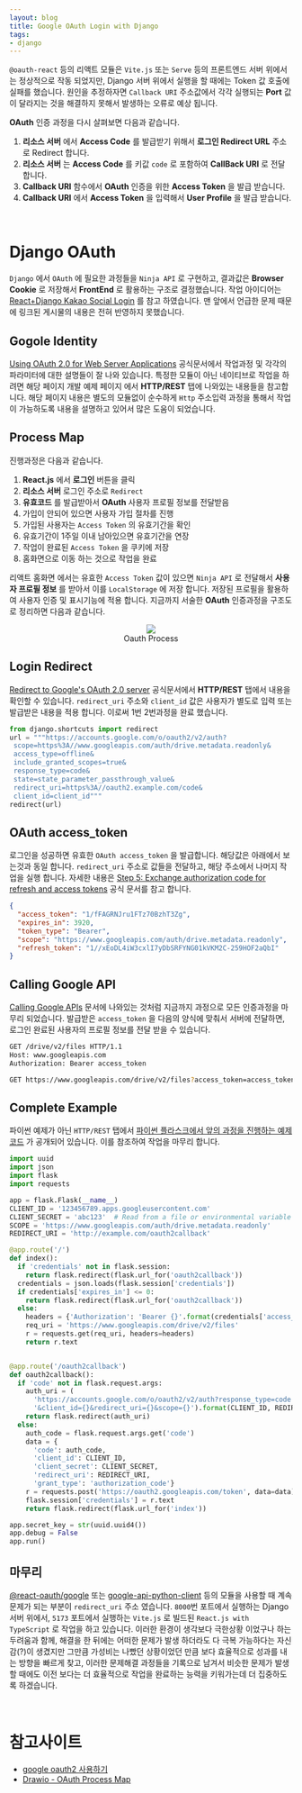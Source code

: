 ```yaml
---
layout: blog
title: Google OAuth Login with Django
tags:
- django
---
```


`@oauth-react` 등의 리액트 모듈은 `Vite.js` 또는 `Serve` 등의 프론트엔드 서버 위에서는 정상적으로 작동 되었지만, Django 서버 위에서 실행을 할 때에는 Token 값 호출에 실패를 했습니다. 원인을 추정하자면 `Callback URI` 주소값에서 각각 실행되는 **Port** 값이 달라지는 것을 해결하지 못해서 발생하는 오류로 예상 됩니다.

**OAuth** 인증 과정을 다시 살펴보면 다음과 같습니다.
1. **리소스 서버** 에서 **Access Code** 를 발급받기 위해서 **로그인 Redirect URL** 주소로 Redirect 합니다.
2. **리소스 서버** 는 **Access Code** 를 키값 `code` 로 포함하여  **CallBack URI** 로 전달 합니다.
3. **Callback URI** 함수에서 **OAuth** 인증을 위한 **Access Token** 을 발급 받습니다.
4. **Callback URI** 에서 **Access Token** 을 입력해서 **User Profile** 을 발급 받습니다. 

<br/>

# Django OAuth
`Django` 에서 `OAuth` 에 필요한 과정들을 `Ninja API` 로 구현하고, 결과값은 **Browser Cookie** 로 저장해서 **FrontEnd** 로 활용하는 구조로 결정했습니다. 작업 아이디어는 [React+Django Kakao Social Login](https://velog.io/@jnano94/ReactDjangoKakao-Social-Login) 를 참고 하였습니다. 맨 앞에서 언급한 문제 때문에 링크된 게시물의 내용은 전혀 반영하지 못했습니다. 

## Gogole Identity
[Using OAuth 2.0 for Web Server Applications](https://developers.google.com/identity/protocols/oauth2/web-server) 공식문서에서 작업과정 및 각각의 파라미터에 대한 설명들이 잘 나와 있습니다. 특정한 모듈이 아닌 네이티브로 작업을 하려면 해당 페이지 개발 예제 페이지 에서 **HTTP/REST** 탭에 나와있는 내용들을 참고합니다. 해당 페이지 내용은 별도의 모듈없이 순수하게 `Http` 주소입력 과정을 통해서 작업이 가능하도록 내용을 설명하고 있어서 많은 도움이 되었습니다.

## Process Map
진행과정은 다음과 같습니다.
1. **React.js** 에서 **로그인** 버튼을 클릭
2. **리소스 서버** 로그인 주소로 `Redirect` 
3. **유효코드** 를 발급받아서 **OAuth** 사용자 프로필 정보를 전달받음
4. 가입이 안되어 있으면 사용자 가입 절차를 진행
5. 가입된 사용자는 `Access Token` 의 유효기간을 확인
6. 유효기간이 1주일 이내 남아있으면 유효기간을 연장
7. 작업이 완료된 `Access Token` 을 쿠키에 저장
8. 홈화면으로 이동 하는 것으로 작업을 완료

리액트 홈화면 에서는 유효한 `Access Token` 값이 있으면 `Ninja API` 로 전달해서 **사용자 프로필 정보** 를 받아서 이를 `LocalStorage` 에 저장 합니다. 저장된 프로필을 활용하여 사용자 인증 및 표시기능에 적용 합니다. 지금까지 서술한 **OAuth** 인증과정을 구조도로 정리하면 다음과 같습니다. 

<div style="text-align: center;">
  <figure class="align-center">
    <img src="{{site.baseurl}}/assets/fullstack/oauth-django.png">
    <figcaption>Oauth Process</figcaption>
  </figure>
</div>

## Login Redirect
[Redirect to Google's OAuth 2.0 server](https://developers.google.com/identity/protocols/oauth2/web-server#redirecting) 공식문서에서 **HTTP/REST** 탭에서 내용을 확인할 수 있습니다. `redirect_uri` 주소와 `client_id` 값은 사용자가 별도로 입력 또는 발급받은 내용을 적용 합니다. 이로써 1번 2번과정을 완료 했습니다.

```python
from django.shortcuts import redirect
url = """https://accounts.google.com/o/oauth2/v2/auth?
 scope=https%3A//www.googleapis.com/auth/drive.metadata.readonly&
 access_type=offline&
 include_granted_scopes=true&
 response_type=code&
 state=state_parameter_passthrough_value&
 redirect_uri=https%3A//oauth2.example.com/code&
 client_id=client_id"""
redirect(url)
```

## OAuth access_token
로그인을 성공하면 유효한 `OAuth access_token` 을 발급합니다. 해당값은 아래에서 보는것과 동일 합니다. `redirect_uri` 주소로 값들을 전달하고, 해당 주소에서 나머지 작업을 실행 합니다. 자세한 내용은 [Step 5: Exchange authorization code for refresh and access tokens](https://developers.google.com/identity/protocols/oauth2/web-server#httprest_3) 공식 문서를 참고 합니다.
```json
{
  "access_token": "1/fFAGRNJru1FTz70BzhT3Zg",
  "expires_in": 3920,
  "token_type": "Bearer",
  "scope": "https://www.googleapis.com/auth/drive.metadata.readonly",
  "refresh_token": "1//xEoDL4iW3cxlI7yDbSRFYNG01kVKM2C-259HOF2aQbI"
}
```

## Calling Google API
[Calling Google APIs](https://developers.google.com/identity/protocols/oauth2/web-server#callinganapi) 문서에 나와있는 것처럼 지금까지 과정으로 모든 인증과정을 마무리 되었습니다. 발급받은 `access_token` 을 다음의 양식에 맞춰서 서버에 전달하면, 로그인 완료된 사용자의 프로필 정보를 전달 받을 수 있습니다.
```bash
GET /drive/v2/files HTTP/1.1
Host: www.googleapis.com
Authorization: Bearer access_token

GET https://www.googleapis.com/drive/v2/files?access_token=access_token
```

## Complete Example
파이썬 예제가 아닌 `HTTP/REST` 탭에서 [파이썬 플라스크에서 앞의 과정을 진행하는 예제코드](https://developers.google.com/identity/protocols/oauth2/web-server#example) 가 공개되어 있습니다. 이를 참조하여 작업을 마무리 합니다.
```python
import uuid
import json
import flask
import requests

app = flask.Flask(__name__)
CLIENT_ID = '123456789.apps.googleusercontent.com'
CLIENT_SECRET = 'abc123'  # Read from a file or environmental variable in a real app
SCOPE = 'https://www.googleapis.com/auth/drive.metadata.readonly'
REDIRECT_URI = 'http://example.com/oauth2callback'

@app.route('/')
def index():
  if 'credentials' not in flask.session:
    return flask.redirect(flask.url_for('oauth2callback'))
  credentials = json.loads(flask.session['credentials'])
  if credentials['expires_in'] <= 0:
    return flask.redirect(flask.url_for('oauth2callback'))
  else:
    headers = {'Authorization': 'Bearer {}'.format(credentials['access_token'])}
    req_uri = 'https://www.googleapis.com/drive/v2/files'
    r = requests.get(req_uri, headers=headers)
    return r.text


@app.route('/oauth2callback')
def oauth2callback():
  if 'code' not in flask.request.args:
    auth_uri = (
      'https://accounts.google.com/o/oauth2/v2/auth?response_type=code'
      '&client_id={}&redirect_uri={}&scope={}').format(CLIENT_ID, REDIRECT_URI, SCOPE)
    return flask.redirect(auth_uri)
  else:
    auth_code = flask.request.args.get('code')
    data = {
      'code': auth_code,
      'client_id': CLIENT_ID,
      'client_secret': CLIENT_SECRET,
      'redirect_uri': REDIRECT_URI,
      'grant_type': 'authorization_code'}
    r = requests.post('https://oauth2.googleapis.com/token', data=data)
    flask.session['credentials'] = r.text
    return flask.redirect(flask.url_for('index'))

app.secret_key = str(uuid.uuid4())
app.debug = False
app.run()
```

## 마무리
[@react-oauth/google](https://www.npmjs.com/package/@react-oauth/google) 또는 [google-api-python-client](https://github.com/googleapis/google-api-python-client) 등의 모듈을 사용할 때 계속 문제가 되는 부분이 `redirect_uri` 주소 였습니다. `8000`번 포트에서 실행하는 Django 서버 위에서, `5173` 포트에서 실행하는 `Vite.js` 로 빌드된 `React.js with TypeScript` 로 작업을 하고 있습니다. 이러한 환경이 생각보다 극한상황 이었구나 하는 두려움과 함께, 해결을 한 뒤에는 어떠한 문제가 발생 하더라도 다 극복 가능하다는 자신감(?)이 생겼지만 그만큼 가성비는 나빴던 상황이었던 만큼 보다 효율적으로 성과를 내는 방향을 빠르게 찾고, 이러한 문제해결 과정들을 기록으로 남겨서 비슷한 문제가 발생할 때에도 이전 보다는 더 효율적으로 작업을 완료하는 능력을 키워가는데 더 집중하도록 하겠습니다.

<br/>

# 참고사이트
- [google oauth2 사용하기](https://idlecomputer.tistory.com/310)
- [Drawio - OAuth Process Map](https://app.diagrams.net/#G1BuYCR-l3c1Xu2JR6XoE1KUDoutSA1ihB)
